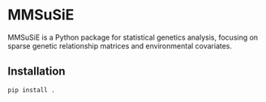 # MMSuSiE

MMSuSiE is a Python package for statistical genetics analysis, focusing on sparse genetic relationship matrices and environmental covariates.

## Installation

```bash
pip install .